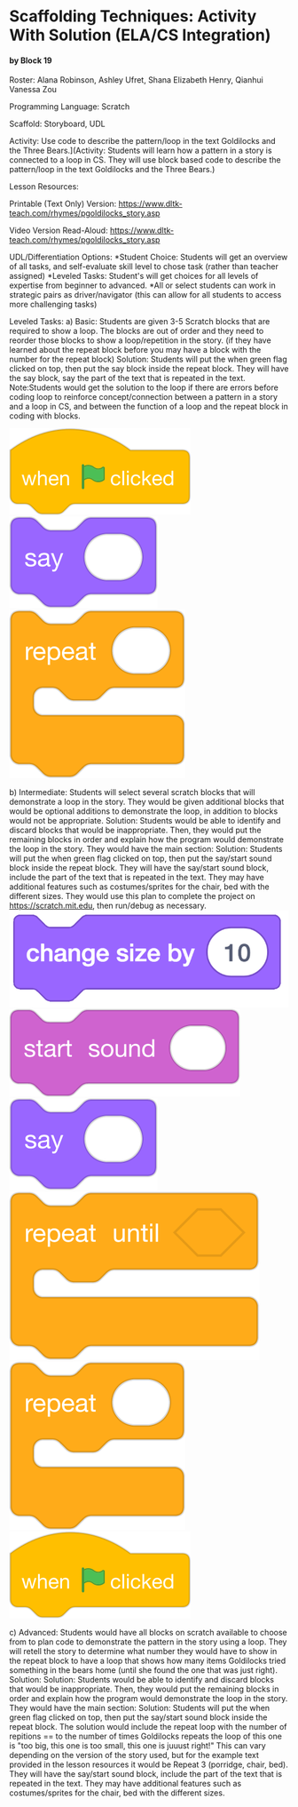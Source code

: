 # Scaffolding Techniques: Activity With Solution (ELA/CS Integration)
#### by Block 19
Roster: Alana Robinson, Ashley Ufret, Shana Elizabeth Henry, Qianhui Vanessa Zou

Programming Language:  Scratch

Scaffold: Storyboard, UDL

Activity: Use code to describe the pattern/loop in the text Goldilocks and the Three Bears.](Activity: Students will learn how a pattern in a story is connected to a loop in CS. They will use block based code to describe the pattern/loop in the text Goldilocks and the Three Bears.)

Lesson Resources:

Printable (Text Only) Version: https://www.dltk-teach.com/rhymes/pgoldilocks_story.asp 

Video Version Read-Aloud: https://www.dltk-teach.com/rhymes/pgoldilocks_story.asp

UDL/Differentiation Options: 
*Student Choice: Students will get an overview of all tasks, and self-evaluate skill level to chose task (rather than teacher assigned) 
*Leveled Tasks: Student's will get choices for all levels of expertise from beginner to advanced.
*All or select students can work in strategic pairs as driver/navigator (this can allow for all students to access more challenging tasks)

Leveled Tasks:
a) Basic: Students are given 3-5 Scratch blocks that are required to show a loop. The blocks are out of order and they need to reorder those blocks to show a loop/repetition in the story.
(if they have learned about the repeat block before you may have a block with the number for the repeat block)
Solution: Students will put the when green flag clicked on top, then put the say block inside the repeat block. They will have the say block, say the part of the text that is repeated in the text.
Note:Students would get the solution to the loop if there are errors before coding loop to reinforce concept/connection between a pattern in a story and a loop in CS, and between the function of a loop and the repeat block in coding with blocks. 

![when-flag-clicked](when-flag-clicked.png)
![say](say.png)
![repeat](repeat.png)

b) Intermediate: Students will select several scratch blocks that will demonstrate a loop in the story. They would be given additional blocks that would be optional additions to demonstrate the loop, in addition to blocks would not be appropriate.
Solution: Students would be able to identify and discard blocks that would be inappropriate. Then, they would put the remaining blocks in order and explain how the program would demonstrate the loop in the story. They would have the main section: Solution: Students will put the when green flag clicked on top, then put the say/start sound block inside the repeat block. They will have the say/start sound block, include the part of the text that is repeated in the text. They may have additional features such as costumes/sprites for the chair, bed with the different sizes.
They would use this plan to complete the project on https://scratch.mit.edu, then run/debug as necessary.
![change-size-by](change-size-by.png)
![start-sound@4x](start-sound@4x.png)
![say](say.png)
![repeat-until](repeat-until.png)
![repeat](repeat.png)
![when-flag-clicked](when-flag-clicked.png)

c) Advanced: Students would have all blocks on scratch available to choose from to plan code to demonstrate the pattern in the story using a loop. They will retell the story to determine what number they would have to show in the repeat block to have a loop that shows how many items Goldilocks tried something in the bears home (until she found the one that was just right). 
Solution:
Solution: Students would be able to identify and discard blocks that would be inappropriate. Then, they would put the remaining blocks in order and explain how the program would demonstrate the loop in the story. They would have the main section: Solution: Students will put the when green flag clicked on top, then put the say/start sound block inside the repeat block.
The solution would include the repeat loop with the number of repitions == to the number of times Goldilocks repeats the loop of this one is "too big, this one is too small, this one is juuust right!" This can vary depending on the version of the story used, but for the example text provided in the lesson resources it would be Repeat 3 (porridge, chair, bed).
They will have the say/start sound block, include the part of the text that is repeated in the text. They may have additional features such as costumes/sprites for the chair, bed with the different sizes.